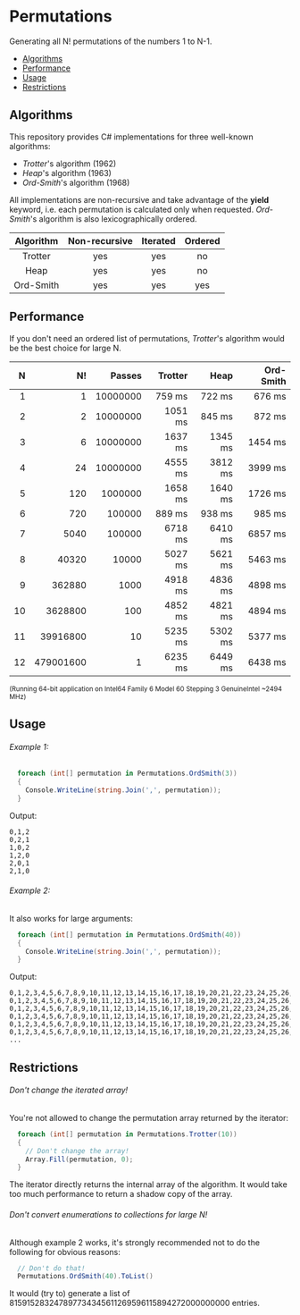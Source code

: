 # Permutations

Generating all N! permutations of the numbers 1 to N-1.

- [Algorithms](#Algorithms)
- [Performance](#Performance)
- [Usage](#Usage)
- [Restrictions](#Restrictions)

## Algorithms

This repository provides C# implementations for three well-known algorithms:

- *Trotter*'s algorithm (1962)
- *Heap*'s algorithm (1963)
- *Ord-Smith*'s algorithm (1968)

All implementations are non-recursive and take advantage of the **yield** keyword,
i.e. each permutation is calculated only when requested.
*Ord-Smith*'s algorithm is also lexicographically ordered.
 
 Algorithm | Non-recursive | Iterated | Ordered
:---------:|:-------------:|:--------:|:-------:
 Trotter   | yes           | yes      | no 
 Heap      | yes           | yes      | no 
 Ord-Smith | yes           | yes      | yes 

## Performance

If you don't need an ordered list of permutations, *Trotter*'s algorithm would be the best choice for large N.

  N |        N! |   Passes | Trotter |    Heap | Ord-Smith
---:|----------:|---------:|--------:|--------:|----------:
  1 |         1 | 10000000 |  759 ms |  722 ms |    676 ms
  2 |         2 | 10000000 | 1051 ms |  845 ms |    872 ms
  3 |         6 | 10000000 | 1637 ms | 1345 ms |   1454 ms
  4 |        24 | 10000000 | 4555 ms | 3812 ms |   3999 ms
  5 |       120 |  1000000 | 1658 ms | 1640 ms |   1726 ms
  6 |       720 |   100000 |  889 ms |  938 ms |    985 ms
  7 |      5040 |   100000 | 6718 ms | 6410 ms |   6857 ms
  8 |     40320 |    10000 | 5027 ms | 5621 ms |   5463 ms
  9 |    362880 |     1000 | 4918 ms | 4836 ms |   4898 ms
 10 |   3628800 |      100 | 4852 ms | 4821 ms |   4894 ms
 11 |  39916800 |       10 | 5235 ms | 5302 ms |   5377 ms
 12 | 479001600 |        1 | 6235 ms | 6449 ms |   6438 ms

<sup>(Running 64-bit application on Intel64 Family 6 Model 60 Stepping 3 GenuineIntel ~2494 MHz)</sup>

## Usage

###### Example 1:

```c#
  foreach (int[] permutation in Permutations.OrdSmith(3))
  {
    Console.WriteLine(string.Join(',', permutation));
  }
```

Output:

```
0,1,2
0,2,1
1,0,2
1,2,0
2,0,1
2,1,0
```

###### Example 2:

It also works for large arguments:

```c#
  foreach (int[] permutation in Permutations.OrdSmith(40))
  {
    Console.WriteLine(string.Join(',', permutation));
  }
```

Output:

```
0,1,2,3,4,5,6,7,8,9,10,11,12,13,14,15,16,17,18,19,20,21,22,23,24,25,26,27,28,29,30,31,32,33,34,35,36,37,38,39
0,1,2,3,4,5,6,7,8,9,10,11,12,13,14,15,16,17,18,19,20,21,22,23,24,25,26,27,28,29,30,31,32,33,34,35,36,37,39,38
0,1,2,3,4,5,6,7,8,9,10,11,12,13,14,15,16,17,18,19,20,21,22,23,24,25,26,27,28,29,30,31,32,33,34,35,36,38,37,39
0,1,2,3,4,5,6,7,8,9,10,11,12,13,14,15,16,17,18,19,20,21,22,23,24,25,26,27,28,29,30,31,32,33,34,35,36,38,39,37
0,1,2,3,4,5,6,7,8,9,10,11,12,13,14,15,16,17,18,19,20,21,22,23,24,25,26,27,28,29,30,31,32,33,34,35,36,39,37,38
0,1,2,3,4,5,6,7,8,9,10,11,12,13,14,15,16,17,18,19,20,21,22,23,24,25,26,27,28,29,30,31,32,33,34,35,36,39,38,37
...
```

## Restrictions

###### Don't change the iterated array!

You're not allowed to change the permutation array returned by the iterator:

```c#
  foreach (int[] permutation in Permutations.Trotter(10))
  {
    // Don't change the array!
    Array.Fill(permutation, 0);
  }
```

The iterator directly returns the internal array of the algorithm.
It would take too much performance to return a shadow copy of the array.

###### Don't convert enumerations to collections for large N!

Although example 2 works, it's strongly recommended not to do the following for obvious reasons:

```c#
  // Don't do that!
  Permutations.OrdSmith(40).ToList()
```

It would (try to) generate a list of 815915283247897734345611269596115894272000000000 entries.
